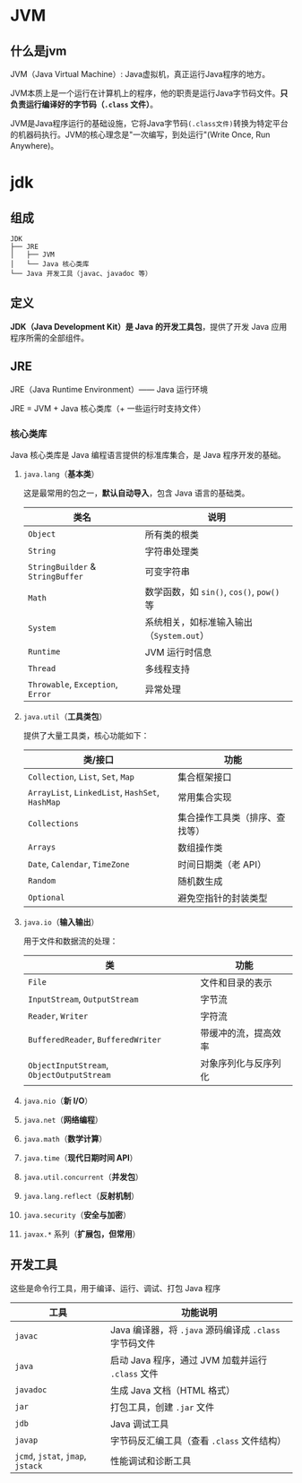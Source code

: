 # JVM

## 什么是jvm

JVM（Java Virtual Machine）: Java虚拟机，真正运行Java程序的地方。

JVM本质上是一个运行在计算机上的程序，他的职责是运行Java字节码文件。**只负责运行编译好的字节码（`.class` 文件）**。

JVM是Java程序运行的基础设施，它将Java字节码`(.class文件)`转换为特定平台的机器码执行。JVM的核心理念是"一次编写，到处运行"(Write Once, Run Anywhere)。





# jdk

## 组成

```
JDK
├── JRE
│   ├── JVM
│   └── Java 核心类库
└── Java 开发工具（javac、javadoc 等）
```

## 定义

**JDK（Java Development Kit）是 Java 的开发工具包**，提供了开发 Java 应用程序所需的全部组件。







## JRE

JRE（Java Runtime Environment）—— Java 运行环境

JRE = JVM + Java 核心类库（+ 一些运行时支持文件）





### 核心类库

Java 核心类库是 Java 编程语言提供的标准库集合，是 Java 程序开发的基础。

1. `java.lang`（**基本类**）

   这是最常用的包之一，**默认自动导入**，包含 Java 语言的基础类。

   | 类名                              | 说明                                      |
   | --------------------------------- | ----------------------------------------- |
   | `Object`                          | 所有类的根类                              |
   | `String`                          | 字符串处理类                              |
   | `StringBuilder` & `StringBuffer`  | 可变字符串                                |
   | `Math`                            | 数学函数，如 `sin()`, `cos()`, `pow()` 等 |
   | `System`                          | 系统相关，如标准输入输出（`System.out`）  |
   | `Runtime`                         | JVM 运行时信息                            |
   | `Thread`                          | 多线程支持                                |
   | `Throwable`, `Exception`, `Error` | 异常处理                                  |

2. `java.util`（**工具类包**）

   提供了大量工具类，核心功能如下：

   | 类/接口                                         | 功能                           |
   | ----------------------------------------------- | ------------------------------ |
   | `Collection`, `List`, `Set`, `Map`              | 集合框架接口                   |
   | `ArrayList`, `LinkedList`, `HashSet`, `HashMap` | 常用集合实现                   |
   | `Collections`                                   | 集合操作工具类（排序、查找等） |
   | `Arrays`                                        | 数组操作类                     |
   | `Date`, `Calendar`, `TimeZone`                  | 时间日期类（老 API）           |
   | `Random`                                        | 随机数生成                     |
   | `Optional`                                      | 避免空指针的封装类型           |

3. `java.io`（**输入输出**）

   用于文件和数据流的处理：

   | 类                                        | 功能                 |
   | ----------------------------------------- | -------------------- |
   | `File`                                    | 文件和目录的表示     |
   | `InputStream`, `OutputStream`             | 字节流               |
   | `Reader`, `Writer`                        | 字符流               |
   | `BufferedReader`, `BufferedWriter`        | 带缓冲的流，提高效率 |
   | `ObjectInputStream`, `ObjectOutputStream` | 对象序列化与反序列化 |

4. `java.nio`（**新 I/O**）

5. `java.net`（**网络编程**）

6. `java.math`（**数学计算**）

7. `java.time`（**现代日期时间 API**）

8. `java.util.concurrent`（**并发包**）

9. `java.lang.reflect`（**反射机制**）

10. `java.security`（**安全与加密**）

11. `javax.*` 系列（**扩展包，但常用**）





## 开发工具

这些是命令行工具，用于编译、运行、调试、打包 Java 程序

| 工具                              | 功能说明                                               |
| --------------------------------- | ------------------------------------------------------ |
| `javac`                           | Java 编译器，将 `.java` 源码编译成 `.class` 字节码文件 |
| `java`                            | 启动 Java 程序，通过 JVM 加载并运行 `.class` 文件      |
| `javadoc`                         | 生成 Java 文档（HTML 格式）                            |
| `jar`                             | 打包工具，创建 `.jar` 文件                             |
| `jdb`                             | Java 调试工具                                          |
| `javap`                           | 字节码反汇编工具（查看 `.class` 文件结构）             |
| `jcmd`, `jstat`, `jmap`, `jstack` | 性能调试和诊断工具                                     |









# 